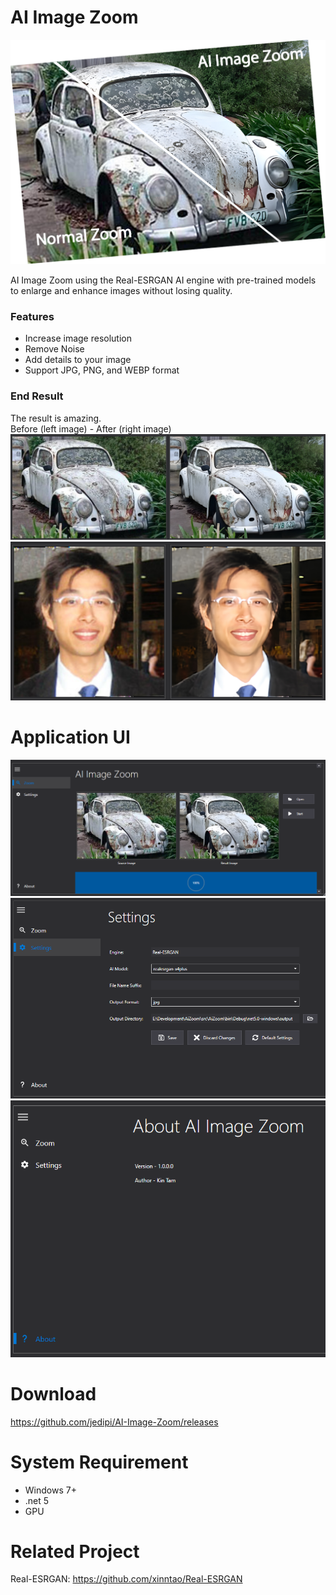 # AI Image Zoom

[![AI Image Zoom](img/Ai-Image-Zoom.png)](https://raw.githubusercontent.com/jedipi/AI-Image-Zoom/main/img/Ai-Image-Zoom.png)


AI Image Zoom using the Real-ESRGAN AI engine with pre-trained models to enlarge and enhance images without losing quality.

### Features
- Increase image resolution
- Remove Noise 
- Add details to your image
- Support JPG, PNG, and WEBP format

### End Result
The result is amazing. <br />Before (left image) - After (right image)
![](img/1.png)
![](img/face.png)

# Application UI
![](img/ai-image-zoom-ui.png)
![](img/ai-image-zoom-settings.png)
![](img/ai-image-zoom-about.png)

# Download
https://github.com/jedipi/AI-Image-Zoom/releases


# System Requirement 
- Windows 7+
- .net 5
- GPU

# Related Project
Real-ESRGAN: https://github.com/xinntao/Real-ESRGAN


